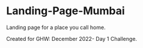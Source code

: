# Landing-Page-Mumbai
Landing page for a place you call home.

Created for GHW: December 2022- Day 1 Challenge.
